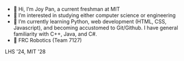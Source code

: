 - 👋 Hi, I’m Joy Pan, a current freshman at MIT
- 👀 I’m interested in studying either computer science or engineering
- 🌱 I’m currently learning Python, web development (HTML, CSS, Javascript), and becoming accustomed to Git/Github. I have general familiarity with C++, Java, and C#.
- 🤖 FRC Robotics (Team 7127)

LHS '24, MIT '28

<!---
joypan1/joypan1 is a ✨ special ✨ repository because its `README.md` (this file) appears on your GitHub profile.
You can click the Preview link to take a look at your changes.
--->
